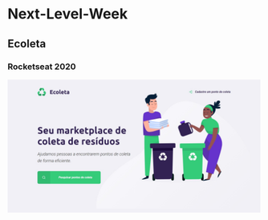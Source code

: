 # Next-Level-Week

## Ecoleta

### Rocketseat 2020

![Home](https://raw.githubusercontent.com/mccartney0/Next-Level-Week-Ecoleta/master/icones/home.jpg "Home")
